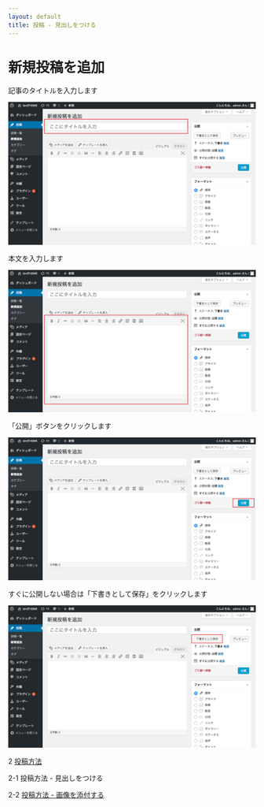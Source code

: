 ```yaml
---
layout: default
title: 投稿 - 見出しをつける
---
```


# 新規投稿を追加

記事のタイトルを入力します

![kana](./images/toukou-1-1.png)

本文を入力します

![kana](./images/toukou-1-2.png)

「公開」ボタンをクリックします

![kana](./images/toukou-1-3.png)

すぐに公開しない場合は「下書きとして保存」をクリックします

![kana](./images/toukou-1-4.png)

2 [投稿方法](./index.md) 

2-1 投稿方法 - 見出しをつける

2-2 [投稿方法 - 画像を添付する](./index-2.html)